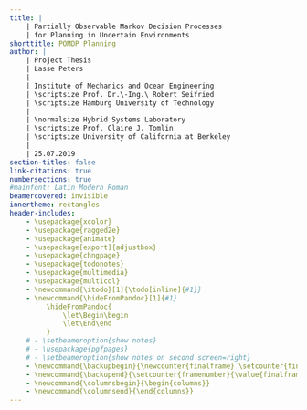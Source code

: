 ```yaml
---
title: |
    | Partially Observable Markov Decision Processes
    | for Planning in Uncertain Environments
shorttitle: POMDP Planning
author: |
    | Project Thesis
    | Lasse Peters
    |
    | Institute of Mechanics and Ocean Engineering
    | \scriptsize Prof. Dr.\-Ing.\ Robert Seifried
    | \scriptsize Hamburg University of Technology
    |
    | \normalsize Hybrid Systems Laboratory
    | \scriptsize Prof. Claire J. Tomlin
    | \scriptsize University of California at Berkeley
    |
    | 25.07.2019
section-titles: false
link-citations: true
numbersections: true
#mainfont: Latin Modern Roman
beamercovered: invisible
innertheme: rectangles
header-includes:
    - \usepackage{xcolor}
    - \usepackage{ragged2e}
    - \usepackage{animate}
    - \usepackage[export]{adjustbox}
    - \usepackage{chngpage}
    - \usepackage{todonotes}
    - \usepackage{multimedia}
    - \usepackage{multicol}
    - \newcommand{\itodo}[1]{\todo[inline]{#1}}
    - \newcommand{\hideFromPandoc}[1]{#1}
         \hideFromPandoc{
             \let\Begin\begin
             \let\End\end
         }
    # - \setbeameroption{show notes}
    # - \usepackage{pgfpages}
    # - \setbeameroption{show notes on second screen=right}
    - \newcommand{\backupbegin}{\newcounter{finalframe} \setcounter{finalframe}{\value{framenumber}}}
    - \newcommand{\backupend}{\setcounter{framenumber}{\value{finalframe}}}
    - \newcommand{\columnsbegin}{\begin{columns}}
    - \newcommand{\columnsend}{\end{columns}}
---
```

